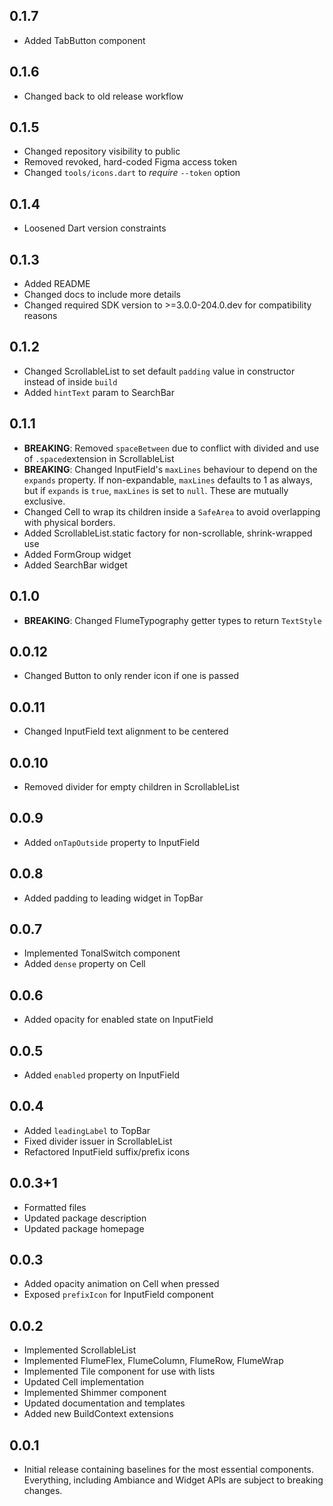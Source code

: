 ## 0.1.7

* Added TabButton component

## 0.1.6

* Changed back to old release workflow

## 0.1.5

* Changed repository visibility to public
* Removed revoked, hard-coded Figma access token
* Changed `tools/icons.dart` to _require_ `--token` option

## 0.1.4

* Loosened Dart version constraints

## 0.1.3

* Added README
* Changed docs to include more details
* Changed required SDK version to >=3.0.0-204.0.dev for compatibility reasons

## 0.1.2

* Changed ScrollableList to set default `padding` value in constructor instead of inside `build`
* Added `hintText` param to SearchBar

## 0.1.1

* **BREAKING**: Removed `spaceBetween` due to conflict with divided and use of `.spaced`extension in ScrollableList
* **BREAKING**: Changed InputField's `maxLines` behaviour to depend on the `expands` property. If non-expandable, `maxLines` defaults to 1 as always, but if `expands` is `true`, `maxLines` is set to `null`. These are mutually exclusive.
* Changed Cell to wrap its children inside a `SafeArea` to avoid overlapping with physical borders.
* Added ScrollableList.static factory for non-scrollable, shrink-wrapped use
* Added FormGroup widget
* Added SearchBar widget

## 0.1.0

* **BREAKING**: Changed FlumeTypography getter types to return `TextStyle`

## 0.0.12

* Changed Button to only render icon if one is passed

## 0.0.11

* Changed InputField text alignment to be centered

## 0.0.10

* Removed divider for empty children in ScrollableList

## 0.0.9

* Added `onTapOutside` property to InputField

## 0.0.8

* Added padding to leading widget in TopBar

## 0.0.7

* Implemented TonalSwitch component
* Added `dense` property on Cell

## 0.0.6

* Added opacity for enabled state on InputField

## 0.0.5

* Added `enabled` property on InputField

## 0.0.4

* Added `leadingLabel` to TopBar
* Fixed divider issuer in ScrollableList
* Refactored InputField suffix/prefix icons

## 0.0.3+1

* Formatted files
* Updated package description
* Updated package homepage

## 0.0.3

* Added opacity animation on Cell when pressed
* Exposed `prefixIcon` for InputField component

## 0.0.2

* Implemented ScrollableList
* Implemented FlumeFlex, FlumeColumn, FlumeRow, FlumeWrap
* Implemented Tile component for use with lists
* Updated Cell implementation
* Implemented Shimmer component
* Updated documentation and templates
* Added new BuildContext extensions

## 0.0.1

* Initial release containing baselines for the most essential components. Everything, including Ambiance and Widget APIs are subject to breaking changes.

